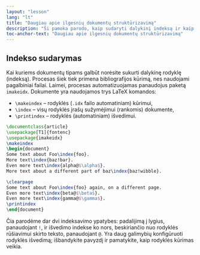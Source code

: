```yaml
---
layout: "lesson"
lang: "lt"
title: "Daugiau apie ilgesnių dokumentų struktūrizavimą"
description: "Ši pamoka parodo, kaip sudaryti dalykinį indeksą ir kaip panaudoti paketą imakeidx proceso automatizavimui."
toc-anchor-text: "Daugiau apie ilgesnių dokumentų struktūrizavimą"
---
```


## Indekso sudarymas

Kai kuriems dokumentų tipams galbūt norėsite sukurti dalykinę rodyklę
(indeksą).  Procesas šiek tiek primena bibliografijos kūrimą, nes naudojami
pagalbiniai failai.  Laimei, procesas automatizuojamas panaudojus paketą
`imakeidx`.  Dokumente yra naudojamos trys LaTeX komandos:

- `\makeindex` &ndash; rodyklės (`.idx` failo automatiniam) kūrimui,
- `\index` &ndash; visų rodyklės įrašų sužymėjimui (rankomis) dokumente,
- `\printindex` &ndash; rodyklės (automatiniam) išvedimui.

```latex
\documentclass{article}
\usepackage[T1]{fontenc}
\usepackage{imakeidx}
\makeindex
\begin{document}
Some text about Foo\index{foo}.
More text\index{baz!bar}.
Even more text\index{alpha@$\alpha$}.
More text about a different part of baz\index{baz!wibble}.

\clearpage
Some text about Foo\index{foo} again, on a different page.
Even more text\index{beta@$\beta$}.
Even more text\index{gamma@$\gamma$}.
\printindex
\end{document}
```

Čia parodėme dar dvi indeksavimo ypatybes: padalijimą į lygius, panaudojant
`!`, ir išvedimo indekse ko nors, beskiriančio nuo rodyklės rūšiavimui skirto
teksto, panaudojant `@`.  Yra daug galimybių konfigūruoti rodyklės išvedimą;
išbandykite pavyzdį ir pamatykite, kaip rodyklės kūrimas veikia.
